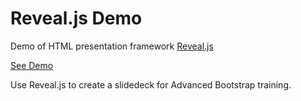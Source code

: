 Reveal.js Demo
============

Demo of HTML presentation framework [Reveal.js](http://lab.hakim.se/reveal-js/#/)

[See Demo](http://www.alexaragon.com/demos/revealjs-demo/index.html#/)

Use Reveal.js to create a slidedeck for Advanced Bootstrap training.
